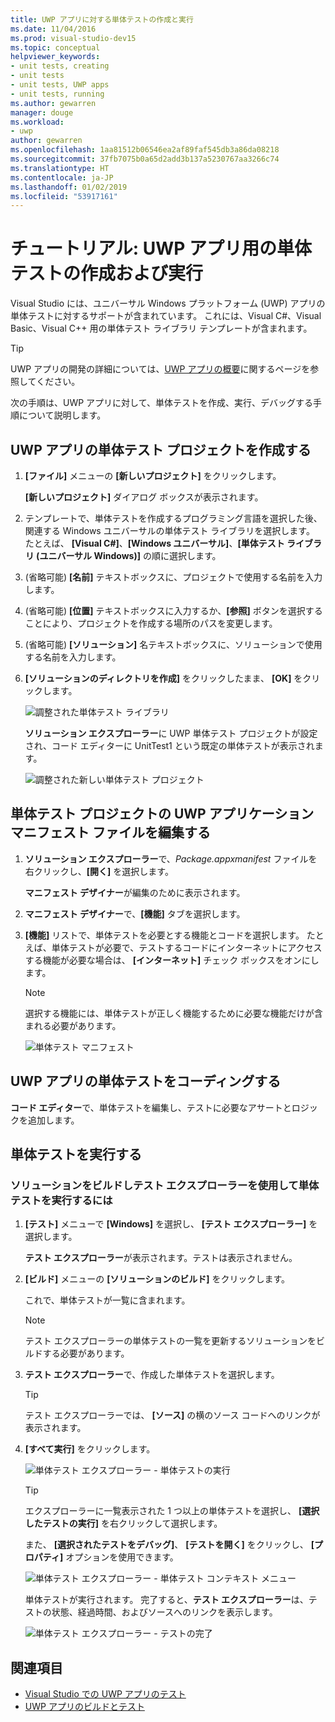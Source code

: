 ```yaml
---
title: UWP アプリに対する単体テストの作成と実行
ms.date: 11/04/2016
ms.prod: visual-studio-dev15
ms.topic: conceptual
helpviewer_keywords:
- unit tests, creating
- unit tests
- unit tests, UWP apps
- unit tests, running
ms.author: gewarren
manager: douge
ms.workload:
- uwp
author: gewarren
ms.openlocfilehash: 1aa81512b06546ea2af89faf545db3a86da08218
ms.sourcegitcommit: 37fb7075b0a65d2add3b137a5230767aa3266c74
ms.translationtype: HT
ms.contentlocale: ja-JP
ms.lasthandoff: 01/02/2019
ms.locfileid: "53917161"
---
```

# <a name="walkthrough-create-and-run-unit-tests-for-uwp-apps"></a>チュートリアル: UWP アプリ用の単体テストの作成および実行

Visual Studio には、ユニバーサル Windows プラットフォーム (UWP) アプリの単体テストに対するサポートが含まれています。 これには、Visual C#、Visual Basic、Visual C++ 用の単体テスト ライブラリ テンプレートが含まれます。

> [!TIP]
> UWP アプリの開発の詳細については、[UWP アプリの概要](/windows/uwp/get-started/)に関するページを参照してください。

次の手順は、UWP アプリに対して、単体テストを作成、実行、デバッグする手順について説明します。

## <a name="create-a-unit-test-project-for-a-uwp-app"></a>UWP アプリの単体テスト プロジェクトを作成する

1.  **[ファイル]** メニューの **[新しいプロジェクト]** をクリックします。

     **[新しいプロジェクト]** ダイアログ ボックスが表示されます。

2.  テンプレートで、単体テストを作成するプログラミング言語を選択した後、関連する Windows ユニバーサルの単体テスト ライブラリを選択します。 たとえば、 **[Visual C#]**、**[Windows ユニバーサル]**、**[単体テスト ライブラリ (ユニバーサル Windows)]** の順に選択します。

3.  (省略可能) **[名前]** テキストボックスに、プロジェクトで使用する名前を入力します。

4.  (省略可能) **[位置]** テキストボックスに入力するか、**[参照]** ボタンを選択することにより、プロジェクトを作成する場所のパスを変更します。

5.  (省略可能) **[ソリューション]** 名テキストボックスに、ソリューションで使用する名前を入力します。

6.  **[ソリューションのディレクトリを作成]** をクリックしたまま、 **[OK]** をクリックします。

     ![調整された単体テスト ライブラリ](../test/media/unit_test_win8_1.png)

     **ソリューション エクスプローラー**に UWP 単体テスト プロジェクトが設定され、コード エディターに UnitTest1 という既定の単体テストが表示されます。

     ![調整された新しい単体テスト プロジェクト](../test/media/unit_test_win8_unittestexplorer_newprojectcreated.png)

## <a name="edit-the-unit-test-projects-uwp-application-manifest-file"></a>単体テスト プロジェクトの UWP アプリケーション マニフェスト ファイルを編集する

1.  **ソリューション エクスプローラー**で、*Package.appxmanifest* ファイルを右クリックし、**[開く]** を選択します。

     **マニフェスト デザイナー**が編集のために表示されます。

2.  **マニフェスト デザイナー**で、**[機能]** タブを選択します。

3.  **[機能]** リストで、単体テストを必要とする機能とコードを選択します。 たとえば、単体テストが必要で、テストするコードにインターネットにアクセスする機能が必要な場合は、 **[インターネット]** チェック ボックスをオンにします。

    > [!NOTE]
    > 選択する機能には、単体テストが正しく機能するために必要な機能だけが含まれる必要があります。

     ![単体テスト マニフェスト](../test/media/unit_test_win8_.png)

## <a name="code-the-unit-test-for-a-uwp-app"></a>UWP アプリの単体テストをコーディングする

**コード エディター**で、単体テストを編集し、テストに必要なアサートとロジックを追加します。

## <a name="run-unit-tests"></a>単体テストを実行する

### <a name="to-build-the-solution-and-run-the-unit-test-using-test-explorer"></a>ソリューションをビルドしテスト エクスプローラーを使用して単体テストを実行するには

1.  **[テスト]** メニューで **[Windows]** を選択し、 **[テスト エクスプローラー]** を選択します。

     **テスト エクスプローラー**が表示されます。テストは表示されません。

2.  **[ビルド]** メニューの **[ソリューションのビルド]** をクリックします。

     これで、単体テストが一覧に含まれます。

    > [!NOTE]
    > テスト エクスプローラーの単体テストの一覧を更新するソリューションをビルドする必要があります。

3.  **テスト エクスプローラー**で、作成した単体テストを選択します。

    > [!TIP]
    > テスト エクスプローラーでは、 **[ソース]** の横のソース コードへのリンクが表示されます。

4.  **[すべて実行]** をクリックします。

     ![単体テスト エクスプローラー &#45; 単体テストの実行](../test/media/unit_test_win8_unittestexplorer_contextmenurun.png)

    > [!TIP]
    > エクスプローラーに一覧表示された 1 つ以上の単体テストを選択し、 **[選択したテストの実行]** を右クリックして選択します。
    >
    > また、 **[選択されたテストをデバッグ]**、 **[テストを開く]** をクリックし、 **[プロパティ]** オプションを使用できます。
    >
    > ![単体テスト エクスプローラー &#45; 単体テスト コンテキスト メニュー](../test/media/unit_test_win8_unittestexplorer_contextmenu.png)

    単体テストが実行されます。 完了すると、**テスト エクスプローラー**は、テストの状態、経過時間、およびソースへのリンクを表示します。

    ![単体テスト エクスプローラー &#45; テストの完了](../test/media/unit_test_win8_unittestexplorer_done.png)

## <a name="see-also"></a>関連項目

- [Visual Studio での UWP アプリのテスト](../test/unit-test-your-code.md)
- [UWP アプリのビルドとテスト](/azure/devops/pipelines/apps/windows/universal?tabs=vsts)